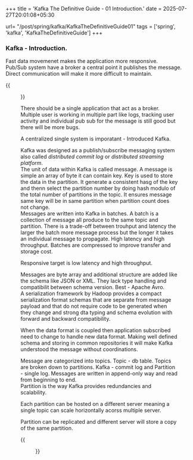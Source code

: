 +++
title = 'Kafka The Definitive Guide - 01 Introduction.'
date = 2025-07-27T20:01:08+05:30

url= "/post/spring/kafka/KafkaTheDefinitiveGuide01"
tags = ['spring', 'kafka', 'KafkaTheDefinitiveGuide']
+++

### **Kafka - Introduction.**
Fast data movemenet makes the application more responsive.  
Pub/Sub system have a broker a central point it publishes the message.
Direct communication will make it more difficult to maintain. 

{{<figure src="/images/Spring/Kafka/KafkaTheDefinitiveGuide/01KafkaIntroduction/CentralSystem.png" alt="CentralSystem." caption="">}}

There should be a single application that act as a broker.
Multiple user is working in multiple part like logs, tracking user activity and individual pub sub for the message is still good but there will be more bugs. 


A centralized single system is imporatant - Introduced Kafka.

Kafka was designed as a publish/subscribe messaging system also called _distributed commit log_ or _distributed streaming platform_.   
The unit of data within Kafka is called message. A message is simple an array of byte it can contain key. Key is used to store the data in the partition. It generate a consistent hasg of the key and thenn select the partition number by doing hash modulo of the total number of partitions in the topic. It ensures message same key will be in same partition when partition count does not change.  
Messages are written into Kafka in batches. A batch is a collection of message all produce to the same topic and partition. There is a trade-off between trouhput and latency the larger the batch more message process but the longer it takes an individual message to propagate. High latency and high throughput. Batches are compressed to improve transfer and storage cost.

Responsive target is low latency and high throughput.

Messages are byte array and additional structure are added like the schema like JSON or XML. They lack type handling and  compatibilit between schema version. Best - Apache Avro.  
A serialization framework by Hadoop provides a compact serialization format schemas that are separate from message payload and that do not require code to be generated when they change and strong dta typing and schema evolution with forward and backward compatibility.  

When the data format is coupled then application subscribed need to change to handle new data format. Making well defined schema and storing in common repositories it will make Kafka understood the message without coordinations.

Message are categorized into topics. Topic - db table. Topics are broken down to partitions. Kafka - commit log and Partition - single log.
Messages are written in append-only way and read from beginning to end.  
Partition is the way Kafka provides redundancies and scalability.

Each partition can be hosted on a different server meaning a single topic can scale horizontally acorss multiple server.  

Partition can be replicated and different server will store a copy of the same partition.

{{<figure src="/images/Spring/Kafka/KafkaTheDefinitiveGuide/01KafkaIntroduction/TopicWithPartition.png" alt="CentralSystem." caption="Topic with Multiple Partitions.">}}
